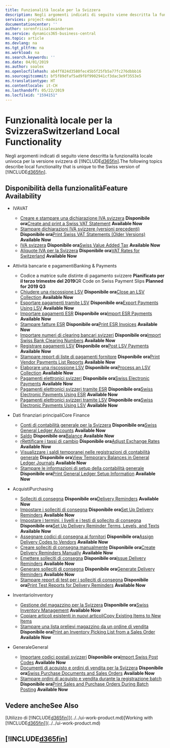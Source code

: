 ```yaml
---
title: Funzionalità locale per la Svizzera
description: Negli argomenti indicati di seguito viene descritta la funzionalità locale nella versione svizzera di Business Central.
services: project-madeira
documentationcenter: ''
author: sorenfriisalexandersen
ms.service: dynamics365-business-central
ms.topic: article
ms.devlang: na
ms.tgt_pltfrm: na
ms.workload: na
ms.search.keywords: ''
ms.date: 04/01/2019
ms.author: soalex
ms.openlocfilehash: ab4ff824d3580fec45b5f25fb5a77fc276dbbb16
ms.sourcegitcommit: bf5f89dfaf5ad9f8f9902941cf3dac3e9f3553e5
ms.translationtype: HT
ms.contentlocale: it-CH
ms.lasthandoff: 05/22/2019
ms.locfileid: "1594151"
---
```

# <a name="switzerland-local-functionality"></a><span data-ttu-id="c3d1e-103">Funzionalità locale per la Svizzera</span><span class="sxs-lookup"><span data-stu-id="c3d1e-103">Switzerland Local Functionality</span></span>
<span data-ttu-id="c3d1e-104">Negli argomenti indicati di seguito viene descritta la funzionalità locale univoca per la versione svizzera di [!INCLUDE[d365fin](../../includes/d365fin_md.md)].</span><span class="sxs-lookup"><span data-stu-id="c3d1e-104">The following topics describe local functionality that is unique to the Swiss version of [!INCLUDE[d365fin](../../includes/d365fin_md.md)].</span></span>  

## <a name="feature-availability"></a><span data-ttu-id="c3d1e-105">Disponibilità della funzionalità</span><span class="sxs-lookup"><span data-stu-id="c3d1e-105">Feature Availability</span></span>

* <span data-ttu-id="c3d1e-106">IVA</span><span class="sxs-lookup"><span data-stu-id="c3d1e-106">VAT</span></span>
    * <span data-ttu-id="c3d1e-107">[Creare e stampare una dichiarazione IVA svizzera](how-to-create-and-print-a-swiss-vat-statement.md) **Disponibile ora**</span><span class="sxs-lookup"><span data-stu-id="c3d1e-107">[Create and print a Swiss VAT Statement](how-to-create-and-print-a-swiss-vat-statement.md) **Available Now**</span></span>
    * <span data-ttu-id="c3d1e-108">[Stampare dichiarazioni IVA svizzere (versioni precedenti)](how-to-print-swiss-vat-statements-older-version-.md) **Disponibile ora**</span><span class="sxs-lookup"><span data-stu-id="c3d1e-108">[Print Swiss VAT Statements (Older Versions)](how-to-print-swiss-vat-statements-older-version-.md) **Available Now**</span></span>
    * <span data-ttu-id="c3d1e-109">[IVA svizzera](swiss-value-added-tax.md) **Disponibile ora**</span><span class="sxs-lookup"><span data-stu-id="c3d1e-109">[Swiss Value Added Tax](swiss-value-added-tax.md) **Available Now**</span></span>
    * <span data-ttu-id="c3d1e-110">[Aliquote IVA per la Svizzera](vat-rates-for-switzerland.md) **Disponibile ora**</span><span class="sxs-lookup"><span data-stu-id="c3d1e-110">[VAT Rates for Switzerland](vat-rates-for-switzerland.md) **Available Now**</span></span>

* <span data-ttu-id="c3d1e-111">Attività bancarie e pagamenti</span><span class="sxs-lookup"><span data-stu-id="c3d1e-111">Banking & Payments</span></span>
    * <span data-ttu-id="c3d1e-112">Codice a matrice sulle distinte di pagamento svizzere **Pianificato per il terzo trimestre del 2019**</span><span class="sxs-lookup"><span data-stu-id="c3d1e-112">QR Code on Swiss Payment Slips **Planned for 2019 Q3**</span></span>
    * <span data-ttu-id="c3d1e-113">[Chiudere una riscossione LSV](how-to-close-an-lsv-collection.md) **Disponibile ora**</span><span class="sxs-lookup"><span data-stu-id="c3d1e-113">[Close an LSV Collection](how-to-close-an-lsv-collection.md) **Available Now**</span></span>
    * <span data-ttu-id="c3d1e-114">[Esportare pagamenti tramite LSV](how-to-export-payments-using-lsv.md) **Disponibile ora**</span><span class="sxs-lookup"><span data-stu-id="c3d1e-114">[Export Payments Using LSV](how-to-export-payments-using-lsv.md) **Available Now**</span></span>
    * <span data-ttu-id="c3d1e-115">[Importare pagamenti ESR](how-to-import-esr-payments.md) **Disponibile ora**</span><span class="sxs-lookup"><span data-stu-id="c3d1e-115">[Import ESR Payments](how-to-import-esr-payments.md) **Available Now**</span></span>
    * <span data-ttu-id="c3d1e-116">[Stampare fatture ESR](how-to-print-esr-invoices.md) **Disponibile ora**</span><span class="sxs-lookup"><span data-stu-id="c3d1e-116">[Print ESR Invoices](how-to-print-esr-invoices.md) **Available Now**</span></span>
    * <span data-ttu-id="c3d1e-117">[Importare numeri di clearing bancari svizzeri](how-to-import-swiss-bank-clearing-numbers.md) **Disponibile ora**</span><span class="sxs-lookup"><span data-stu-id="c3d1e-117">[Import Swiss Bank Clearing Numbers](how-to-import-swiss-bank-clearing-numbers.md) **Available Now**</span></span>
    * <span data-ttu-id="c3d1e-118">[Registrare pagamenti LSV](how-to-post-lsv-payments.md) **Disponibile ora**</span><span class="sxs-lookup"><span data-stu-id="c3d1e-118">[Post LSV Payments](how-to-post-lsv-payments.md) **Available Now**</span></span>
    * <span data-ttu-id="c3d1e-119">[Stampare report di liste di pagamenti fornitore](how-to-print-vendor-payments-list-reports.md) **Disponibile ora**</span><span class="sxs-lookup"><span data-stu-id="c3d1e-119">[Print Vendor Payments List Reports](how-to-print-vendor-payments-list-reports.md) **Available Now**</span></span>
    * <span data-ttu-id="c3d1e-120">[Elaborare una riscossione LSV](how-to-process-an-lsv-collection.md) **Disponibile ora**</span><span class="sxs-lookup"><span data-stu-id="c3d1e-120">[Process an LSV Collection](how-to-process-an-lsv-collection.md) **Available Now**</span></span>
    * <span data-ttu-id="c3d1e-121">[Pagamenti elettronici svizzeri](swiss-electronic-payments.md) **Disponibile ora**</span><span class="sxs-lookup"><span data-stu-id="c3d1e-121">[Swiss Electronic Payments](swiss-electronic-payments.md) **Available Now**</span></span>
    * <span data-ttu-id="c3d1e-122">[Pagamenti elettronici svizzeri tramite ESR](swiss-electronic-payments-using-esr.md) **Disponibile ora**</span><span class="sxs-lookup"><span data-stu-id="c3d1e-122">[Swiss Electronic Payments Using ESR](swiss-electronic-payments-using-esr.md) **Available Now**</span></span>
    * <span data-ttu-id="c3d1e-123">[Pagamenti elettronici svizzeri tramite LSV](swiss-electronic-payments-using-lsv-.md) **Disponibile ora**</span><span class="sxs-lookup"><span data-stu-id="c3d1e-123">[Swiss Electronic Payments Using LSV](swiss-electronic-payments-using-lsv-.md) **Available Now**</span></span>

* <span data-ttu-id="c3d1e-124">Dati finanziari principali</span><span class="sxs-lookup"><span data-stu-id="c3d1e-124">Core Finance</span></span>
    * <span data-ttu-id="c3d1e-125">[Conti di contabilità generale per la Svizzera](swiss-general-ledger-accounts.md) **Disponibile ora**</span><span class="sxs-lookup"><span data-stu-id="c3d1e-125">[Swiss General Ledger Accounts](swiss-general-ledger-accounts.md) **Available Now**</span></span>
    * <span data-ttu-id="c3d1e-126">[Saldo](balance.md) **Disponibile ora**</span><span class="sxs-lookup"><span data-stu-id="c3d1e-126">[Balance](balance.md) **Available Now**</span></span>
    * <span data-ttu-id="c3d1e-127">[rRettificare i tassi di cambio](how-to-adjust-exchange-rates.md) **Disponibile ora**</span><span class="sxs-lookup"><span data-stu-id="c3d1e-127">[Adjust Exchange Rates](how-to-adjust-exchange-rates.md) **Available Now**</span></span>
    * <span data-ttu-id="c3d1e-128">[Visualizzare i saldi temporanei nelle registrazioni di contabilità generale](how-to-view-temporary-balances-in-general-ledger-journals.md) **Disponibile ora**</span><span class="sxs-lookup"><span data-stu-id="c3d1e-128">[View Temporary Balances in General Ledger Journals](how-to-view-temporary-balances-in-general-ledger-journals.md) **Available Now**</span></span>
    * <span data-ttu-id="c3d1e-129">[Stampare le informazioni di setup della contabilità generale](how-to-print-general-ledger-setup-information.md) **Disponibile ora**</span><span class="sxs-lookup"><span data-stu-id="c3d1e-129">[Print General Ledger Setup Information](how-to-print-general-ledger-setup-information.md) **Available Now**</span></span>

* <span data-ttu-id="c3d1e-130">Acquisti</span><span class="sxs-lookup"><span data-stu-id="c3d1e-130">Purchasing</span></span>
    * <span data-ttu-id="c3d1e-131">[Solleciti di consegna](delivery-reminders.md) **Disponibile ora**</span><span class="sxs-lookup"><span data-stu-id="c3d1e-131">[Delivery Reminders](delivery-reminders.md) **Available Now**</span></span>
    * <span data-ttu-id="c3d1e-132">[Impostare i solleciti di consegna](how-to-set-up-delivery-reminders.md) **Disponibile ora**</span><span class="sxs-lookup"><span data-stu-id="c3d1e-132">[Set Up Delivery Reminders](how-to-set-up-delivery-reminders.md) **Available Now**</span></span>
    * <span data-ttu-id="c3d1e-133">[Impostare i termini, i livelli e i testi di sollecito di consegna](how-to-set-up-delivery-reminder-terms-levels-and-text.md) **Disponibile ora**</span><span class="sxs-lookup"><span data-stu-id="c3d1e-133">[Set Up Delivery Reminder Terms, Levels, and Texts](how-to-set-up-delivery-reminder-terms-levels-and-text.md) **Available Now**</span></span>
    * <span data-ttu-id="c3d1e-134">[Assegnare codici di consegna ai fornitori](how-to-assign-delivery-reminder-codes-to-vendors.md) **Disponibile ora**</span><span class="sxs-lookup"><span data-stu-id="c3d1e-134">[Assign Delivery Codes to Vendors](how-to-assign-delivery-reminder-codes-to-vendors.md) **Available Now**</span></span>
    * <span data-ttu-id="c3d1e-135">[Creare solleciti di consegna manualmente](how-to-create-delivery-reminders-manually.md) **Disponibile ora**</span><span class="sxs-lookup"><span data-stu-id="c3d1e-135">[Create Delivery Reminders Manually](how-to-create-delivery-reminders-manually.md) **Available Now**</span></span>
    * <span data-ttu-id="c3d1e-136">[Emettere solleciti di consegna](how-to-issue-delivery-reminders.md) **Disponibile ora**</span><span class="sxs-lookup"><span data-stu-id="c3d1e-136">[Issue Delivery Reminders](how-to-issue-delivery-reminders.md) **Available Now**</span></span>
    * <span data-ttu-id="c3d1e-137">[Generare solleciti di consegna](how-to-generate-delivery-reminders.md) **Disponibile ora**</span><span class="sxs-lookup"><span data-stu-id="c3d1e-137">[Generate Delivery Reminders](how-to-generate-delivery-reminders.md) **Available Now**</span></span>
    * <span data-ttu-id="c3d1e-138">[Stampare report di test per i solleciti di consegna](how-to-print-test-reports-for-delivery-reminders.md) **Disponibile ora**</span><span class="sxs-lookup"><span data-stu-id="c3d1e-138">[Print Test Reports for Delivery Reminders](how-to-print-test-reports-for-delivery-reminders.md) **Available Now**</span></span>

* <span data-ttu-id="c3d1e-139">Inventario</span><span class="sxs-lookup"><span data-stu-id="c3d1e-139">Inventory</span></span>
    * <span data-ttu-id="c3d1e-140">[Gestione del magazzino per la Svizzera](swiss-inventory-management.md) **Disponibile ora**</span><span class="sxs-lookup"><span data-stu-id="c3d1e-140">[Swiss Inventory Management](swiss-inventory-management.md) **Available Now**</span></span>
    * [<span data-ttu-id="c3d1e-141">Copiare articoli esistenti in nuovi articoli</span><span class="sxs-lookup"><span data-stu-id="c3d1e-141">Copy Existing Items to New Items</span></span>](how-to-copy-existing-items-to-new-items.md)
    * <span data-ttu-id="c3d1e-142">[Stampare una lista prelievi magazzino da un ordine di vendita](how-to-print-an-inventory-picking-list-from-a-sales-order.md) **Disponibile ora**</span><span class="sxs-lookup"><span data-stu-id="c3d1e-142">[Print an Inventory Picking List from a Sales Order](how-to-print-an-inventory-picking-list-from-a-sales-order.md) **Available Now**</span></span>

* <span data-ttu-id="c3d1e-143">Generale</span><span class="sxs-lookup"><span data-stu-id="c3d1e-143">General</span></span>    
    * <span data-ttu-id="c3d1e-144">[Importare codici postali svizzeri](how-to-import-swiss-post-codes.md) **Disponibile ora**</span><span class="sxs-lookup"><span data-stu-id="c3d1e-144">[Import Swiss Post Codes](how-to-import-swiss-post-codes.md) **Available Now**</span></span>
    * <span data-ttu-id="c3d1e-145">[Documenti di acquisto e ordini di vendita per la Svizzera](swiss-purchase-documents-and-sales-documents.md) **Disponibile ora**</span><span class="sxs-lookup"><span data-stu-id="c3d1e-145">[Swiss Purchase Documents and Sales Orders](swiss-purchase-documents-and-sales-documents.md) **Available Now**</span></span>
    * <span data-ttu-id="c3d1e-146">[Stampare ordini di acquisto e vendita durante la registrazione batch](how-to-print-sales-and-purchase-orders-during-batch-posting.md) **Disponibile ora**</span><span class="sxs-lookup"><span data-stu-id="c3d1e-146">[Print Sales and Purchase Orders During Batch Posting](how-to-print-sales-and-purchase-orders-during-batch-posting.md) **Available Now**</span></span>

## <a name="see-also"></a><span data-ttu-id="c3d1e-147">Vedere anche</span><span class="sxs-lookup"><span data-stu-id="c3d1e-147">See Also</span></span>
<span data-ttu-id="c3d1e-148">[Utilizzo di [!INCLUDE[d365fin](../../includes/d365fin_md.md)]](../../ui-work-product.md)</span><span class="sxs-lookup"><span data-stu-id="c3d1e-148">[Working with [!INCLUDE[d365fin](../../includes/d365fin_md.md)]](../../ui-work-product.md)</span></span>

## [!INCLUDE[d365fin](../../includes/free_trial_md.md)]  
